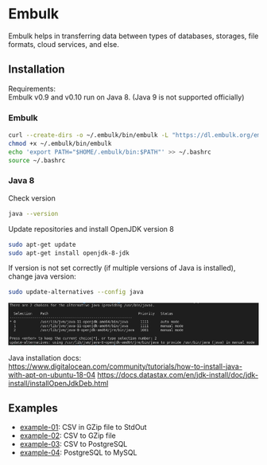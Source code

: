 # Embulk

Embulk helps in transferring data between types of databases, storages, file formats, cloud services, and else.

## Installation

Requirements:  
Embulk v0.9 and v0.10 run on Java 8. (Java 9 is not supported officially)

### Embulk

```sh
curl --create-dirs -o ~/.embulk/bin/embulk -L "https://dl.embulk.org/embulk-latest.jar"
chmod +x ~/.embulk/bin/embulk
echo 'export PATH="$HOME/.embulk/bin:$PATH"' >> ~/.bashrc
source ~/.bashrc
```

### Java 8

Check version

```sh
java --version
```

Update repositories and install OpenJDK version 8

```sh
sudo apt-get update
sudo apt-get install openjdk-8-jdk
```

If version is not set correctly (if multiple versions of Java is installed), change java version:

```sh
sudo update-alternatives --config java
```

![select_java]

Java installation docs:  
<https://www.digitalocean.com/community/tutorials/how-to-install-java-with-apt-on-ubuntu-18-04>
<https://docs.datastax.com/en/jdk-install/doc/jdk-install/installOpenJdkDeb.html>

## Examples

- [example-01]: CSV in GZip file to StdOut
- [example-02]: CSV to GZip file
- [example-03]: CSV to PostgreSQL
- [example-04]: PostgreSQL to MySQL

<!-- Links -->
[example-01]: ./example-01/
[example-02]: ./example-02/
[example-03]: ./example-03/
[example-04]: ./example-04/

<!-- Images -->
[select_java]: ./screenshots/screen-001.png
